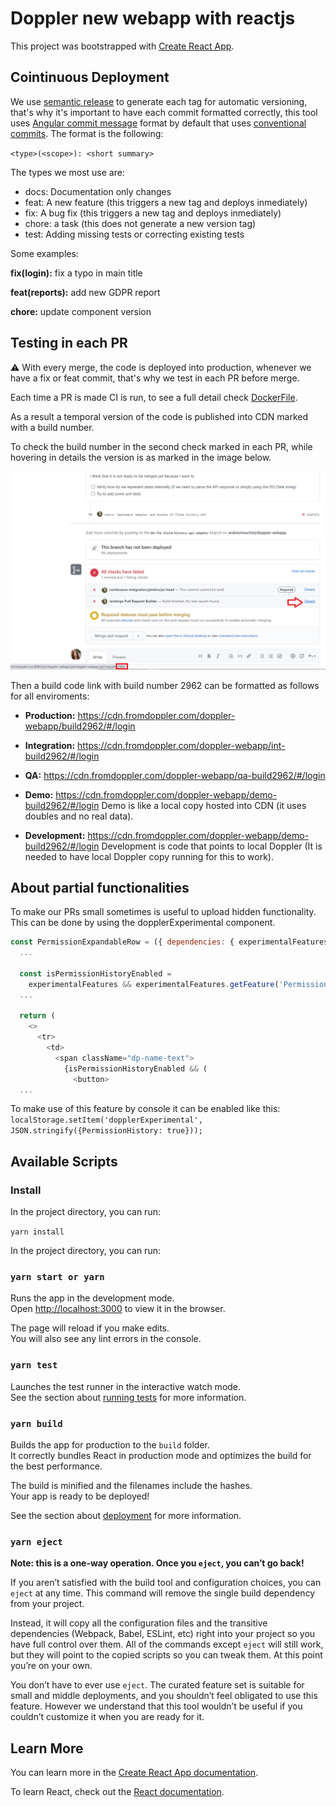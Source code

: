 # Doppler new webapp with reactjs

This project was bootstrapped with [Create React App](https://github.com/facebook/create-react-app).

## Cointinuous Deployment

We use [semantic release](https://github.com/semantic-release/semantic-release) to generate each tag for automatic versioning, that's why it's important to have each commit formatted correctly, this tool uses [Angular commit message](https://github.com/angular/angular/blob/master/CONTRIBUTING.md#-commit-message-format) format by default that uses [conventional commits](https://www.conventionalcommits.org/en/v1.0.0/).
The format is the following:

`<type>(<scope>): <short summary>`

The types we most use are:

- docs: Documentation only changes
- feat: A new feature (this triggers a new tag and deploys inmediately)
- fix: A bug fix (this triggers a new tag and deploys inmediately)
- chore: a task (this does not generate a new version tag)
- test: Adding missing tests or correcting existing tests

Some examples:

**fix(login):** fix a typo in main title

**feat(reports):** add new GDPR report

**chore:** update component version

## Testing in each PR

⚠️ With every merge, the code is deployed into production, whenever we have a fix or feat commit, that's why we test in each PR before merge.

Each time a PR is made CI is run, to see a full detail check [DockerFile](https://github.com/FromDoppler/doppler-webapp/blob/master/Dockerfile.BUILDS_AND_CDN).

As a result a temporal version of the code is published into CDN marked with a build number.

To check the build number in the second check marked in each PR, while hovering in details the version is as marked in the image below.

![PR view](PR-build-number.PNG "View build version in detail link")

Then a build code link with build number 2962 can be formatted as follows for all enviroments:

- **Production:** <https://cdn.fromdoppler.com/doppler-webapp/build2962/#/login>

- **Integration:** <https://cdn.fromdoppler.com/doppler-webapp/int-build2962/#/login>

- **QA:** <https://cdn.fromdoppler.com/doppler-webapp/qa-build2962/#/login>

- **Demo:** <https://cdn.fromdoppler.com/doppler-webapp/demo-build2962/#/login>
Demo is like a local copy hosted into CDN (it uses doubles and no real data).

- **Development:** <https://cdn.fromdoppler.com/doppler-webapp/demo-build2962/#/login>
Development is code that points to local Doppler (It is needed to have local Doppler copy running for this to work).

## About partial functionalities

To make our PRs small sometimes is useful to upload hidden functionality. This can be done by using the dopplerExperimental component.

```javascript
const PermissionExpandableRow = ({ dependencies: { experimentalFeatures } }) => {
  ...

  const isPermissionHistoryEnabled =
    experimentalFeatures && experimentalFeatures.getFeature('PermissionHistory');
  ... 

  return (
    <>
      <tr>
        <td>
          <span className="dp-name-text">
            {isPermissionHistoryEnabled && (
              <button>
  ...
```

To make use of this feature by console it can be enabled like this:
`localStorage.setItem('dopplerExperimental', JSON.stringify({PermissionHistory: true}));`

## Available Scripts

### Install

In the project directory, you can run:

`yarn install`

In the project directory, you can run:

### `yarn start or yarn`

Runs the app in the development mode.<br>
Open [http://localhost:3000](http://localhost:3000) to view it in the browser.

The page will reload if you make edits.<br>
You will also see any lint errors in the console.

### `yarn test`

Launches the test runner in the interactive watch mode.<br>
See the section about [running tests](https://facebook.github.io/create-react-app/docs/running-tests) for more information.

### `yarn build`

Builds the app for production to the `build` folder.<br>
It correctly bundles React in production mode and optimizes the build for the best performance.

The build is minified and the filenames include the hashes.<br>
Your app is ready to be deployed!

See the section about [deployment](https://facebook.github.io/create-react-app/docs/deployment) for more information.

### `yarn eject`

**Note: this is a one-way operation. Once you `eject`, you can’t go back!**

If you aren’t satisfied with the build tool and configuration choices, you can `eject` at any time. This command will remove the single build dependency from your project.

Instead, it will copy all the configuration files and the transitive dependencies (Webpack, Babel, ESLint, etc) right into your project so you have full control over them. All of the commands except `eject` will still work, but they will point to the copied scripts so you can tweak them. At this point you’re on your own.

You don’t have to ever use `eject`. The curated feature set is suitable for small and middle deployments, and you shouldn’t feel obligated to use this feature. However we understand that this tool wouldn’t be useful if you couldn’t customize it when you are ready for it.

## Learn More

You can learn more in the [Create React App documentation](https://facebook.github.io/create-react-app/docs/getting-started).

To learn React, check out the [React documentation](https://reactjs.org/).
